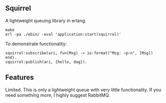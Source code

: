 Squirrel
---

A lightweight queuing library in erlang. 

    make
    erl -pa ./ebin/ -eval 'application:start(squirrel)'

To demonstrate functionality:

    squirrel:subscribe(ari, fun(Msg) -> io:format("Msg: ~p~n", [Msg]) end).
    squirrel:publish(ari, {hello, dog}).

Features
----------

Limited. This is only a lightweight queue with very little functionality. If you need something more, I highly suggest RabbitMQ.